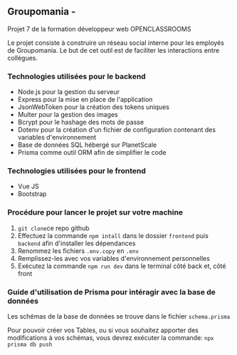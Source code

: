 ## Groupomania -

Projet 7 de la formation développeur web OPENCLASSROOMS

Le projet consiste à construire un réseau social interne pour les employés de Groupomania. Le but de cet outil est de faciliter les interactions entre collègues. 





### Technologies utilisées pour le backend

- Node.js pour la gestion du serveur
- Express pour la mise en place de l'application
- JsonWebToken pour la création des tokens uniques
- Multer pour la gestion des images
- Bcrypt pour le hashage des mots de passe
- Dotenv pour la création d'un fichier de configuration contenant des variables 
  d'environnement
- Base de données SQL hébergé sur PlanetScale
- Prisma comme outil ORM afin de simplifier le code

### Technologies utilisées pour le frontend

- Vue JS 
- Bootstrap

### Procédure pour lancer le projet sur votre machine

1. `git clone`ce repo github
2. Effectuez la commande `npm intall` dans le dossier `frontend` puis `backend` afin d'installer les dépendances
3. Renommez les fichiers `.env.copy` en `.env`
4. Remplissez-les avec vos variables d'environnement personnelles
5. Exécutez la commande `npm run dev` dans le terminal côté back et, côté front

### Guide d'utilisation de Prisma pour intéragir avec la base de données

Les schémas de la base de données se trouve dans le fichier `schema.prisma`

Pour pouvoir créer vos Tables, ou si vous souhaitez apporter des modifications à vos schémas, vous devrez exécuter la commande: `npx prisma db push` 